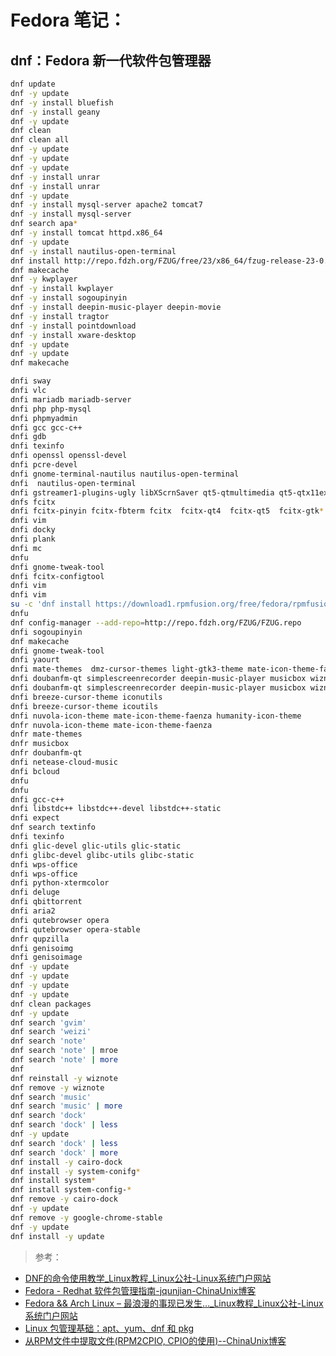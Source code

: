 # Fedora 笔记：

## dnf：Fedora 新一代软件包管理器
```Bash
dnf update 
dnf -y update 
dnf -y install bluefish
dnf -y install geany
dnf -y update
dnf clean 
dnf clean all
dnf -y update
dnf -y update
dnf -y update
dnf -y install unrar
dnf -y install unrar
dnf -y update
dnf -y install mysql-server apache2 tomcat7
dnf -y install mysql-server 
dnf search apa*
dnf -y install tomcat httpd.x86_64
dnf -y update
dnf -y install nautilus-open-terminal
dnf install http://repo.fdzh.org/FZUG/free/23/x86_64/fzug-release-23-0.1.noarch.rpm
dnf makecache 
dnf -y kwplayer
dnf -y install kwplayer
dnf -y install sogoupinyin
dnf -y install deepin-music-player deepin-movie
dnf -y install tragtor
dnf -y install pointdownload
dnf -y install xware-desktop
dnf -y update
dnf -y update
dnf makecache 
```

```Bash
dnfi sway
dnfi vlc
dnfi mariadb mariadb-server
dnfi php php-mysql
dnfi phpmyadmin 
dnfi gcc gcc-c++
dnfi gdb
dnfi texinfo
dnfi openssl openssl-devel 
dnfi pcre-devel
dnfi gnome-terminal-nautilus nautilus-open-terminal
dnfi  nautilus-open-terminal
dnfi gstreamer1-plugins-ugly libXScrnSaver qt5-qtmultimedia qt5-qtx11extras
dnfs fcitx
dnfi fcitx-pinyin fcitx-fbterm fcitx  fcitx-qt4  fcitx-qt5  fcitx-gtk*
dnfi vim
dnfi docky
dnfi plank
dnfi mc
dnfu
dnfi gnome-tweak-tool
dnfi fcitx-configtool
dnfi vim
dnfi vim
su -c 'dnf install https://download1.rpmfusion.org/free/fedora/rpmfusion-free-release-$(rpm -E %fedora).noarch.rpm https://download1.rpmfusion.org/nonfree/fedora/rpmfusion-nonfree-release-$(rpm -E %fedora).noarch.rpm'
dnfu
dnf config-manager --add-repo=http://repo.fdzh.org/FZUG/FZUG.repo
dnfi sogoupinyin
dnf makecache 
dnfi gnome-tweak-tool
dnfi yaourt
dnfi mate-themes  dmz-cursor-themes light-gtk3-theme mate-icon-theme-faenza smplayer-themes
dnfi doubanfm-qt simplescreenrecorder deepin-music-player musicbox wiznote youdao-dict freshplayerplugin pointdownloa
dnfi doubanfm-qt simplescreenrecorder deepin-music-player musicbox wiznote youdao-dict freshplayerplugin
dnfi breeze-cursor-theme iconutils
dnfi breeze-cursor-theme icoutils
dnfi nuvola-icon-theme mate-icon-theme-faenza humanity-icon-theme
dnfr nuvola-icon-theme mate-icon-theme-faenza 
dnfr mate-themes
dnfr musicbox
dnfr doubanfm-qt
dnfi netease-cloud-music
dnfi bcloud
dnfu
dnfu
dnfi gcc-c++
dnfi libstdc++ libstdc++-devel libstdc++-static 
dnfi expect
dnf search textinfo
dnfi texinfo
dnfi glic-devel glic-utils glic-static
dnfi glibc-devel glibc-utils glibc-static
dnfi wps-office
dnfi wps-office
dnfi python-xtermcolor
dnfi deluge
dnfi qbittorrent
dnfi aria2
dnfi qutebrowser opera
dnfi qutebrowser opera-stable
dnfr qupzilla
dnfi genisoimg
dnfi genisoimage
dnf -y update
dnf -y update
dnf -y update
dnf -y update
dnf clean packages 
dnf -y update
dnf search 'gvim'
dnf search 'weizi'
dnf search 'note'
dnf search 'note' | mroe 
dnf search 'note' | more
dnf 
dnf reinstall -y wiznote
dnf remove -y wiznote 
dnf search 'music'
dnf search 'music' | more
dnf search 'dock'
dnf search 'dock' | less
dnf -y update
dnf search 'dock' | less
dnf search 'dock' | more
dnf install -y cairo-dock
dnf install -y system-conifg*
dnf install system*
dnf install system-config-*
dnf remove -y cairo-dock
dnf -y update
dnf remove -y google-chrome-stable
dnf -y update
dnf install -y update
```

> 参考：

+ [DNF的命令使用教学_Linux教程_Linux公社-Linux系统门户网站](http://www.linuxidc.com/Linux/2015-06/118751.htm)
+ [Fedora - Redhat 软件包管理指南-jqunjian-ChinaUnix博客](https://blog.csdn.net/chen190735341/article/details/43232077)
+ [Fedora && Arch Linux – 最浪漫的事现已发生…_Linux教程_Linux公社-Linux系统门户网站](http://www.linuxidc.com/Linux/2015-08/120923.htm)
+ [Linux 包管理基础：apt、yum、dnf 和 pkg](https://linux.cn/article-8782-1.html)
+ [从RPM文件中提取文件(RPM2CPIO, CPIO的使用)--ChinaUnix博客](http://blog.chinaunix.net/uid-26435987-id-3399279.html)

